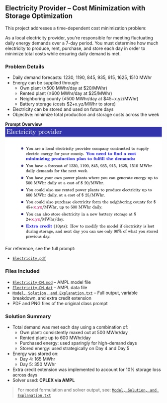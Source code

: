 ## Electricity Provider – Cost Minimization with Storage Optimization

This project addresses a time-dependent cost minimization problem:

As a local electricity provider, you're responsible for meeting fluctuating daily energy demands over a 7-day period. You must determine how much electricity to produce, rent, purchase, and store each day in order to minimize total costs while ensuring daily demand is met.

### Problem Details
- Daily demand forecasts: 1230, 1190, 845, 935, 915, 1625, 1510 MWhr
- Energy can be supplied through:
  - Own plant (≤500 MWhr/day at $20/MWhr)
  - Rented plant (≤600 MWhr/day at $25/MWhr)
  - Neighboring county (≤500 MWhr/day at $45+x.yz/MWhr)
  - Battery storage (costs $2+x.yz/MWhr to store)
- Electricity can be stored and used on future days
- Objective: minimize total production and storage costs across the week

**Prompt Overview**  
![Problem Description](./Electricity.png)

For reference, see the full prompt:
- [`Electricity.pdf`](./Electricity.pdf)

### Files Included
- [`Electricity-DM.mod`](./Electricity-DM.mod) – AMPL model file
- [`Electricity-DM.dat`](./Electricity-DM.dat) – AMPL data file
- [`Model, Solution, and Explanation.txt`](./Model%2C%20Solution%2C%20and%20Explanation.txt) – Full output, variable breakdown, and extra credit extension
- PDF and PNG files of the original class prompt

### Solution Summary
- Total demand was met each day using a combination of:
  - Own plant: consistently maxed out at 500 MWhr/day
  - Rented plant: up to 600 MWhr/day
  - Purchased energy: used sparingly for high-demand days
  - Stored energy: used strategically on Day 4 and Day 5
- Energy was stored on:
  - Day 4: 165 MWhr
  - Day 5: 350 MWhr
- Extra credit extension was implemented to account for 10% storage loss across days
- Solver used: **CPLEX via AMPL**

> For model formulation and solver output, see: [`Model, Solution, and Explanation.txt`](./Model%2C%20Solution%2C%20and%20Explanation.txt)